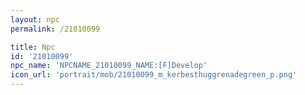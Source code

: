 ```yaml
---
layout: npc
permalink: /21010099

title: Npc
id: '21010099'
npc_name: 'NPCNAME_21010099_NAME:[F]Develop'
icon_url: 'portrait/mob/21010099_m_kerbesthuggrenadegreen_p.png'
---
```

